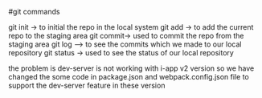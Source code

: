 #git commands

git init -> to initial the repo in the local system
git add -> to add the current repo to the staging area
git commit-> used to commit the repo from the staging area
git log --> to see the commits which we made to our local repository
git status -> used to see the status of our  local repository


 
the problem is dev-server is not working with i-app v2 version so
we have changed the some code in 
package.json and webpack.config.json file to support the dev-server feature in these version